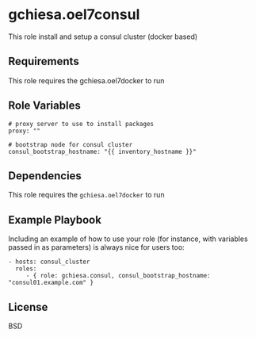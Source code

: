 gchiesa.oel7consul
==================

This role install and setup a consul cluster (docker based)

Requirements
------------
This role requires the gchiesa.oel7docker to run

Role Variables
--------------

```
# proxy server to use to install packages
proxy: ""

# bootstrap node for consul cluster
consul_bootstrap_hostname: "{{ inventory_hostname }}"
```

Dependencies
------------
This role requires the ```gchiesa.oel7docker``` to run

Example Playbook
----------------

Including an example of how to use your role (for instance, with variables passed in as parameters) is always nice for users too:

    - hosts: consul_cluster
      roles:
         - { role: gchiesa.consul, consul_bootstrap_hostname: "consul01.example.com" }

License
-------

BSD
